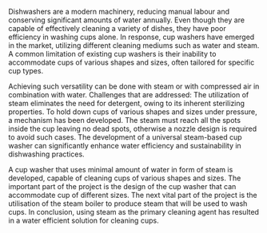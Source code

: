 Dishwashers are a modern machinery, reducing manual labour and conserving significant amounts of water annually. Even though they are capable of effectively cleaning a variety of dishes, they have poor efficiency in washing cups alone. In response, cup washers have emerged in the market, utilizing different cleaning mediums such as water and steam. A common limitation of existing cup washers is their inability to accommodate cups of various shapes and sizes, often tailored for specific cup types. 

Achieving such versatility can be done with steam or with compressed air in combination with water. Challenges that are addressed:
	The utilization of steam eliminates the need for detergent, owing to its inherent sterilizing properties. 
	To hold down cups of various shapes and sizes under pressure, a mechanism has been developed.
	The steam must reach all the spots inside the cup leaving no dead spots, otherwise a nozzle design is required to avoid such cases. 
	The development of a universal steam-based cup washer can significantly enhance water efficiency and sustainability in dishwashing practices.

A cup washer that uses minimal amount of water in form of steam is developed, capable of cleaning cups of various shapes and sizes. The important part of the project is the design of the cup washer that can accommodate cup of different sizes. 
The next vital part of the project is the utilisation of the steam boiler to produce steam that will be used to wash cups. In conclusion, using steam as the primary cleaning agent has resulted in a water efficient solution for cleaning cups.
